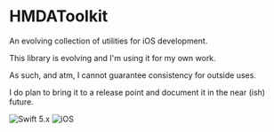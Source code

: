 # HMDAToolkit

An evolving collection of utilities for iOS development.

This library is evolving and I'm using it for my own work.

As such, and atm, I cannot guarantee consistency for outside uses.

I do plan to bring it to a release point and document it in the near (ish) future.


![Swift 5.x](https://img.shields.io/badge/Swift-5-orange.svg?style=flat)
![iOS](https://img.shields.io/badge/platform-ios-lightgrey.svg?style=flat)



